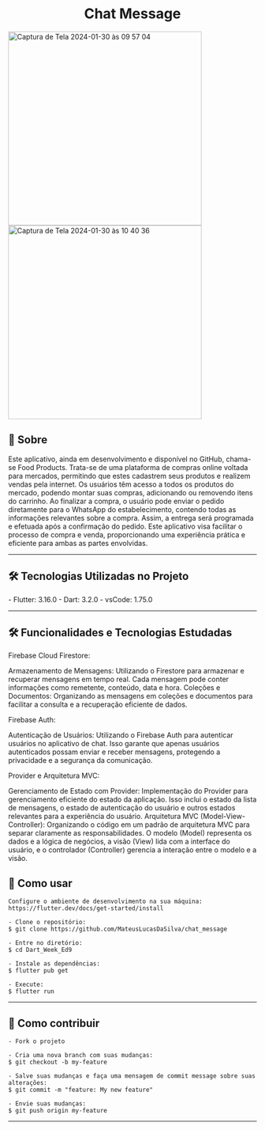 <h1 align="center">Chat Message</h1>

<img width="392" alt="Captura de Tela 2024-01-30 às 09 57 04" src="https://github.com/MateusLucasDaSilva/chat_message/assets/101568163/9363571a-c937-4a85-a824-59916005f841">
<img width="392" alt="Captura de Tela 2024-01-30 às 10 40 36" src="https://github.com/MateusLucasDaSilva/chat_message/assets/101568163/dfa3c0c7-595e-49f7-8683-07ba75ae8690">

<h2>📖 Sobre</h2>
<p>
   Este aplicativo, ainda em desenvolvimento e disponível no GitHub, chama-se Food Products. Trata-se de uma plataforma de compras online voltada para mercados, permitindo que estes cadastrem seus produtos e realizem vendas pela internet. Os usuários têm acesso a todos os produtos do mercado, podendo montar suas compras, adicionando ou removendo itens do carrinho. Ao finalizar a compra, o usuário pode enviar o pedido diretamente para o WhatsApp do estabelecimento, contendo todas as informações relevantes sobre a compra. Assim, a entrega será programada e efetuada após a confirmação do pedido. Este aplicativo visa facilitar o processo de compra e venda, proporcionando uma experiência prática e eficiente para ambas as partes envolvidas.

</p>


---
<h2>🛠️ Tecnologias Utilizadas no Projeto</h2>
  - Flutter: 3.16.0
  - Dart: 3.2.0
  - vsCode: 1.75.0


---


<h2>🛠️ Funcionalidades e Tecnologias Estudadas</h2>

<p>
Firebase Cloud Firestore:

Armazenamento de Mensagens: Utilizando o Firestore para armazenar e recuperar mensagens em tempo real. Cada mensagem pode conter informações como remetente, conteúdo, data e hora.
Coleções e Documentos: Organizando as mensagens em coleções e documentos para facilitar a consulta e a recuperação eficiente de dados.

Firebase Auth:

Autenticação de Usuários: Utilizando o Firebase Auth para autenticar usuários no aplicativo de chat. Isso garante que apenas usuários autenticados possam enviar e receber mensagens, protegendo a privacidade e a segurança da comunicação.

Provider e Arquitetura MVC:

Gerenciamento de Estado com Provider: Implementação do Provider para gerenciamento eficiente do estado da aplicação. Isso inclui o estado da lista de mensagens, o estado de autenticação do usuário e outros estados relevantes para a experiência do usuário.
Arquitetura MVC (Model-View-Controller): Organizando o código em um padrão de arquitetura MVC para separar claramente as responsabilidades. O modelo (Model) representa os dados e a lógica de negócios, a visão (View) lida com a interface do usuário, e o controlador (Controller) gerencia a interação entre o modelo e a visão.
   </p>

<h2>🤔 Como usar</h2>

   ```
   Configure o ambiente de desenvolvimento na sua máquina:
   https://flutter.dev/docs/get-started/install

   - Clone o repositório:
   $ git clone https://github.com/MateusLucasDaSilva/chat_message

   - Entre no diretório:
   $ cd Dart_Week_Ed9

   - Instale as dependências:
   $ flutter pub get

   - Execute:
   $ flutter run
   ```

---


<h2>💪 Como contribuir</h2>

   ```
   - Fork o projeto 

   - Cria uma nova branch com suas mudanças:
   $ git checkout -b my-feature

   - Salve suas mudanças e faça uma mensagem de commit message sobre suas alterações:
   $ git commit -m "feature: My new feature"

   - Envie suas mudanças:
   $ git push origin my-feature
   ```

---

